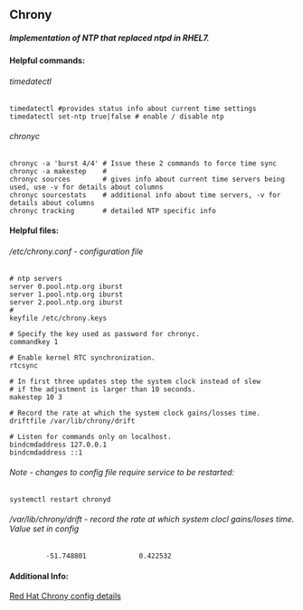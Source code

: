 ## Chrony 

##### Implementation of NTP that replaced ntpd in RHEL7.



#### Helpful commands:

###### timedatectl

```
timedatectl #provides status info about current time settings
timedatectl set-ntp true|false # enable / disable ntp
```

###### chronyc

```
chronyc -a 'burst 4/4' # Issue these 2 commands to force time sync
chronyc -a makestep    #
chronyc sources        # gives info about current time servers being used, use -v for details about columns
chronyc sourcestats    # additional info about time servers, -v for details about columns
chronyc tracking       # detailed NTP specific info
```

#### Helpful files:

###### /etc/chrony.conf - configuration file

```
# ntp servers
server 0.pool.ntp.org iburst
server 1.pool.ntp.org iburst
server 2.pool.ntp.org iburst
#
keyfile /etc/chrony.keys

# Specify the key used as password for chronyc.
commandkey 1

# Enable kernel RTC synchronization.
rtcsync

# In first three updates step the system clock instead of slew
# if the adjustment is larger than 10 seconds.
makestep 10 3

# Record the rate at which the system clock gains/losses time.
driftfile /var/lib/chrony/drift

# Listen for commands only on localhost.
bindcmdaddress 127.0.0.1
bindcmdaddress ::1
```

###### Note - changes to config file require service to be restarted:

```
systemctl restart chronyd
```

###### /var/lib/chrony/drift - record the rate at which system clocl gains/loses time.  Value set in config

```
         -51.748801             0.422532
```

#### Additional Info:

[Red Hat Chrony config details](https://access.redhat.com/documentation/en-US/Red_Hat_Enterprise_Linux/7/html/System_Administrators_Guide/sect-Understanding_chrony_and-its_configuration.html)







